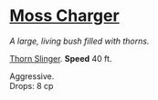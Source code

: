 # [Moss Charger](https://hollowknight.wiki/w/Moss_Charger)

*A large, living bush filled with thorns.*

[Thorn Slinger](https://5e.tools/bestiary.html#thorn%20slinger_tftyp).
**Speed** 40 ft.

Aggressive.  
Drops: 8 cp  
